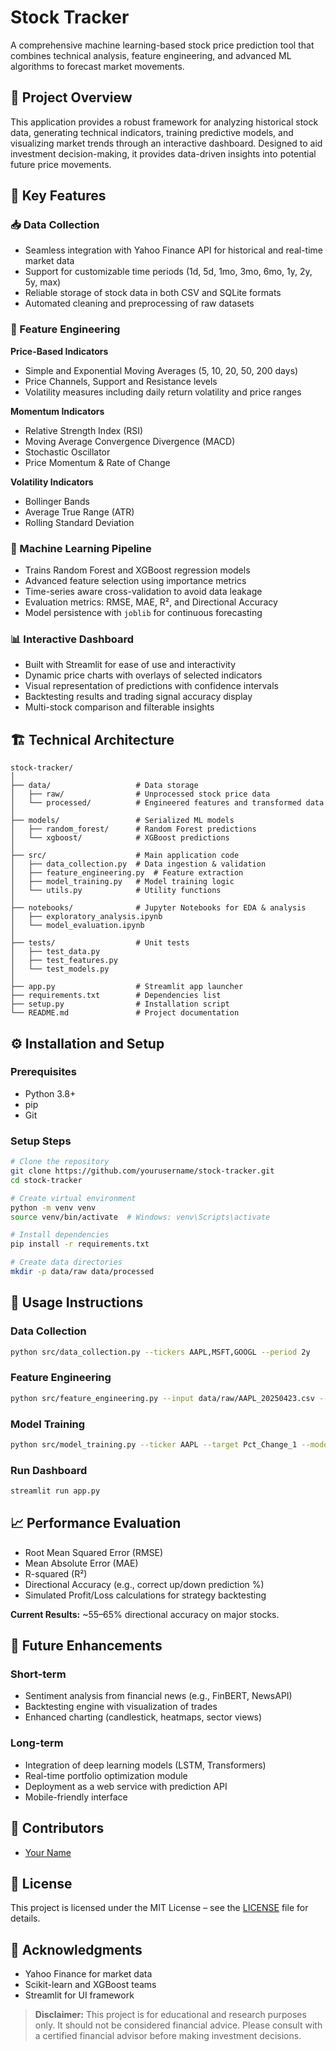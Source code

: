 # Stock Tracker

A comprehensive machine learning-based stock price prediction tool that combines technical analysis, feature engineering, and advanced ML algorithms to forecast market movements.

## 📌 Project Overview
This application provides a robust framework for analyzing historical stock data, generating technical indicators, training predictive models, and visualizing market trends through an interactive dashboard. Designed to aid investment decision-making, it provides data-driven insights into potential future price movements.

## 🔑 Key Features

### 📥 Data Collection
- Seamless integration with Yahoo Finance API for historical and real-time market data
- Support for customizable time periods (1d, 5d, 1mo, 3mo, 6mo, 1y, 2y, 5y, max)
- Reliable storage of stock data in both CSV and SQLite formats
- Automated cleaning and preprocessing of raw datasets

### 🧠 Feature Engineering
**Price-Based Indicators**
- Simple and Exponential Moving Averages (5, 10, 20, 50, 200 days)
- Price Channels, Support and Resistance levels
- Volatility measures including daily return volatility and price ranges

**Momentum Indicators**
- Relative Strength Index (RSI)
- Moving Average Convergence Divergence (MACD)
- Stochastic Oscillator
- Price Momentum & Rate of Change

**Volatility Indicators**
- Bollinger Bands
- Average True Range (ATR)
- Rolling Standard Deviation

### 🤖 Machine Learning Pipeline
- Trains Random Forest and XGBoost regression models
- Advanced feature selection using importance metrics
- Time-series aware cross-validation to avoid data leakage
- Evaluation metrics: RMSE, MAE, R², and Directional Accuracy
- Model persistence with `joblib` for continuous forecasting

### 📊 Interactive Dashboard
- Built with Streamlit for ease of use and interactivity
- Dynamic price charts with overlays of selected indicators
- Visual representation of predictions with confidence intervals
- Backtesting results and trading signal accuracy display
- Multi-stock comparison and filterable insights

## 🏗️ Technical Architecture
```
stock-tracker/
│
├── data/                   # Data storage
│   ├── raw/                # Unprocessed stock price data
│   └── processed/          # Engineered features and transformed data
│
├── models/                 # Serialized ML models
│   ├── random_forest/      # Random Forest predictions
│   └── xgboost/            # XGBoost predictions
│
├── src/                    # Main application code
│   ├── data_collection.py  # Data ingestion & validation
│   ├── feature_engineering.py  # Feature extraction
│   ├── model_training.py   # Model training logic
│   └── utils.py            # Utility functions
│
├── notebooks/              # Jupyter Notebooks for EDA & analysis
│   ├── exploratory_analysis.ipynb
│   └── model_evaluation.ipynb
│
├── tests/                  # Unit tests
│   ├── test_data.py
│   ├── test_features.py
│   └── test_models.py
│
├── app.py                  # Streamlit app launcher
├── requirements.txt        # Dependencies list
├── setup.py                # Installation script
└── README.md               # Project documentation
```

## ⚙️ Installation and Setup
### Prerequisites
- Python 3.8+
- pip
- Git

### Setup Steps
```bash
# Clone the repository
git clone https://github.com/yourusername/stock-tracker.git
cd stock-tracker

# Create virtual environment
python -m venv venv
source venv/bin/activate  # Windows: venv\Scripts\activate

# Install dependencies
pip install -r requirements.txt

# Create data directories
mkdir -p data/raw data/processed
```

## 🚀 Usage Instructions
### Data Collection
```bash
python src/data_collection.py --tickers AAPL,MSFT,GOOGL --period 2y
```

### Feature Engineering
```bash
python src/feature_engineering.py --input data/raw/AAPL_20250423.csv --output data/processed/AAPL_features.csv
```

### Model Training
```bash
python src/model_training.py --ticker AAPL --target Pct_Change_1 --model random_forest
```

### Run Dashboard
```bash
streamlit run app.py
```

## 📈 Performance Evaluation
- Root Mean Squared Error (RMSE)
- Mean Absolute Error (MAE)
- R-squared (R²)
- Directional Accuracy (e.g., correct up/down prediction %)
- Simulated Profit/Loss calculations for strategy backtesting

**Current Results:** ~55–65% directional accuracy on major stocks.

## 🔮 Future Enhancements
### Short-term
- Sentiment analysis from financial news (e.g., FinBERT, NewsAPI)
- Backtesting engine with visualization of trades
- Enhanced charting (candlestick, heatmaps, sector views)

### Long-term
- Integration of deep learning models (LSTM, Transformers)
- Real-time portfolio optimization module
- Deployment as a web service with prediction API
- Mobile-friendly interface

## 👥 Contributors
- [Your Name](https://github.com/yourgithub)

## 📄 License
This project is licensed under the MIT License – see the [LICENSE](LICENSE) file for details.

## 🙏 Acknowledgments
- Yahoo Finance for market data
- Scikit-learn and XGBoost teams
- Streamlit for UI framework

> **Disclaimer:** This project is for educational and research purposes only. It should not be considered financial advice. Please consult with a certified financial advisor before making investment decisions.
